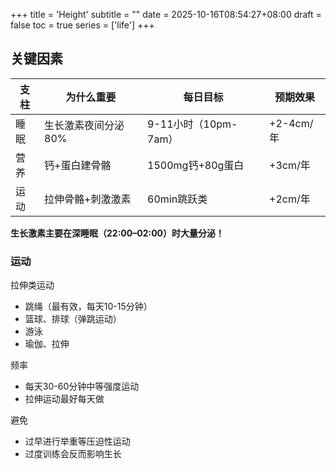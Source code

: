 +++
title = 'Height'
subtitle = ""
date = 2025-10-16T08:54:27+08:00
draft = false
toc = true
series = ['life']
+++

## 关键因素

支柱 | 为什么重要 | 每日目标 | 预期效果
---|---|---|---
睡眠 | 生长激素夜间分泌80% | 9-11小时（10pm-7am） | +2-4cm/年
营养 | 钙+蛋白建骨骼 | 1500mg钙+80g蛋白 | +3cm/年
运动 | 拉伸骨骼+刺激激素 | 60min跳跃类 | +2cm/年


**生长激素主要在深睡眠（22:00–02:00）时大量分泌！**

### 运动

拉伸类运动

- 跳绳（最有效，每天10-15分钟）
- 篮球、排球（弹跳运动）
- 游泳
- 瑜伽、拉伸

频率

- 每天30-60分钟中等强度运动
- 拉伸运动最好每天做

避免

- 过早进行举重等压迫性运动
- 过度训练会反而影响生长

